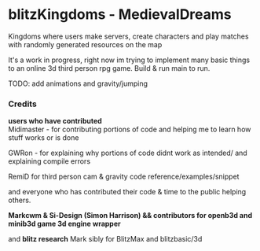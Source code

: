 # blitzKingdoms - MedievalDreams
Kingdoms where users make servers, create characters and play matches with randomly generated resources on the map

It's a work in progress, right now im trying to implement many basic things to an online 3d third person rpg game.
Build & run main to run.

TODO: add animations and gravity/jumping

### Credits
**users who have contributed**  
Midimaster - for contributing portions of code and helping me to learn how stuff works or is done  

GWRon - for explaining why portions of code didnt work as intended/ and explaining compile errors  

RemiD for third person cam & gravity code reference/examples/snippet  

and everyone who has contributed their code & time to the public helping others.

**Markcwm & Si-Design (Simon Harrison) && contributors for openb3d and minib3d game 3d engine wrapper**
  
and **blitz research** Mark sibly for BlitzMax and blitzbasic/3d
